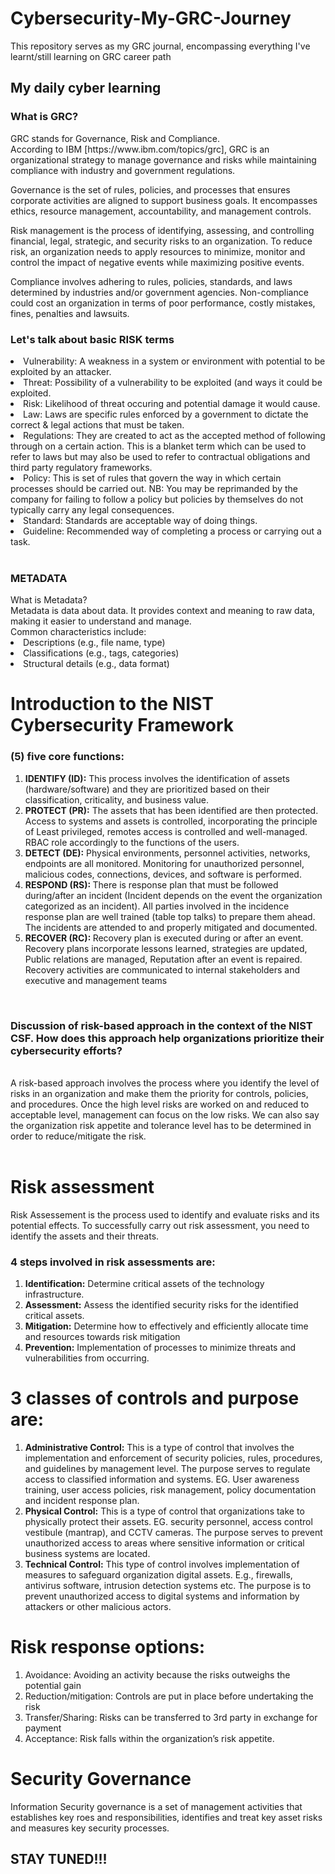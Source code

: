 # Cybersecurity-My-GRC-Journey
This repository serves as my GRC journal, encompassing everything I've learnt/still learning on GRC career path
<h2>My daily cyber learning</h2>
<h3>What is GRC?</h3>
GRC stands for Governance, Risk and Compliance.
<br>According to IBM [https://www.ibm.com/topics/grc], GRC is an organizational strategy to manage governance and risks while maintaining compliance with industry and government regulations.
<br>
<p>Governance is the set of rules, policies, and processes that ensures corporate activities are aligned to support business goals. It encompasses ethics, resource management, accountability, and management controls.</p>
<p>Risk management is the process of identifying, assessing, and controlling financial, legal, strategic, and security risks to an organization. To reduce risk, an organization needs to apply resources to minimize, monitor and control the impact of negative events while maximizing positive events.</p>
<p>Compliance involves adhering to rules, policies, standards, and laws determined by industries and/or government agencies. Non-compliance could cost an organization in terms of poor performance, costly mistakes, fines, penalties and lawsuits.</p>

<h3>Let's talk about basic RISK terms</h3>
<li>Vulnerability: A weakness in a system or environment with potential to be exploited by an attacker.</li>
<li>Threat: Possibility of a vulnerability to be exploited (and ways it could be exploited.</li>
<li>Risk: Likelihood of threat occuring and potential damage it would cause.</li>
<li>Law: Laws are specific rules enforced by a government to dictate the correct & legal actions that must be taken.</li>
<li>Regulations: They are created to act as the accepted method of following through on a certain action. This is a blanket term which can be used to refer to laws but may also be used to refer to contractual obligations and third party regulatory frameworks.</li>
<li>Policy: This is set of rules that govern the way in which certain processes should be carried out. NB: You may be reprimanded by the company for failing to follow a policy but policies by themselves do not typically carry any legal consequences.</li>
<li>Standard: Standards are acceptable way of doing things.</li>
<li>Guideline: Recommended way of completing a process or carrying out a task.</li>
<br>
<h3>METADATA</h3>
What is Metadata? 
<br>
Metadata is data about data. It provides context and meaning to raw data, making it easier to understand and manage.
<br> Common characteristics include: 
<li>Descriptions (e.g., file name, type) </li>
<li>Classifications (e.g., tags, categories)</li> 
<li>Structural details (e.g., data format)</li>

# Introduction to the NIST Cybersecurity Framework 

### (5) five core functions:
1. <b>IDENTIFY (ID):</b> This process involves the identification of assets (hardware/software) and they are prioritized based on their classification, criticality, and business value.
2. <b>PROTECT (PR):</b> The assets that has been identified are then protected. Access to systems and assets is controlled, incorporating the principle of Least privileged, remotes access is controlled and well-managed. RBAC role accordingly to the functions of the users.
3.	<b>DETECT (DE):</b> Physical environments, personnel activities, networks, endpoints are all monitored. Monitoring for unauthorized personnel, malicious codes, connections, devices, and software is performed.
4.	<b>RESPOND (RS): </b>There is response plan that must be followed during/after an incident (Incident depends on the event the organization categorized as an incident). All parties involved in the incidence response plan are well trained (table top talks) to prepare them ahead. The incidents are attended to and properly mitigated and documented.
5.	<b>RECOVER (RC): </b>Recovery plan is executed during or after an event. Recovery plans incorporate lessons learned, strategies are updated, Public relations are managed, Reputation after an event is repaired. Recovery activities are communicated to internal stakeholders and executive and management teams

<br>
<h3>Discussion of risk-based approach in the context of the NIST CSF. How does this approach help organizations prioritize their cybersecurity efforts? </h3>
<br>
A risk-based approach involves the process where you identify the level of risks in an organization and make them the priority for controls, policies, and procedures. Once the high level risks are worked on and reduced to acceptable level, management can focus on the low risks. We can also say the organization risk appetite and tolerance level has to be determined in order to reduce/mitigate the risk.
<br>
<br>

# Risk assessment 
Risk Assessement is the process used to identify and evaluate risks and its potential effects. To successfully carry out risk assessment, you need to identify the assets and their threats.

### 4 steps involved in risk assessments are: 
1. <b>Identification:</b> Determine critical assets of the technology infrastructure.
2. <b>Assessment:</b> Assess the identified security risks for the identified critical assets. 
3. <b>Mitigation:</b> Determine how to effectively and efficiently allocate time and resources towards risk mitigation
4.	<b>Prevention:</b> Implementation of processes to minimize threats and vulnerabilities from occurring.

# 3 classes of controls and purpose are: 
 
1. <b>Administrative Control:</b> This is a type of control that involves the implementation and enforcement of security policies, rules, procedures, and guidelines by management level. The purpose serves to regulate access to classified information and systems. EG. User awareness training, user access policies, risk management, policy documentation and incident response plan.
2. <b>Physical Control:</b> This is a type of control that organizations take to physically protect their assets. EG. security personnel, access control vestibule (mantrap), and CCTV cameras. The purpose serves to prevent unauthorized access to areas where sensitive information or critical business systems are located.
3. <b>Technical Control:</b> This type of control involves implementation of measures to safeguard organization digital assets. E.g., firewalls, antivirus software, intrusion detection systems etc. The purpose is to prevent unauthorized access to digital systems and information by attackers or other malicious actors.

# Risk response options: 
1. Avoidance: Avoiding an activity because the risks outweighs the potential gain
2. Reduction/mitigation: Controls are put in place before undertaking the risk
3. Transfer/Sharing: Risks can be transferred to 3rd party in exchange for payment
4. Acceptance: Risk falls within the organization’s risk appetite.

# Security Governance
Information Security governance is a set of management activities that establishes key roes and responsibilities, identifies and treat key asset risks and measures key security processes.

<h2>STAY TUNED!!!</h2>
